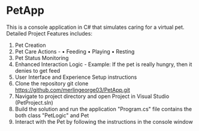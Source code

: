 # PetApp

This is a console application in C# that simulates caring for a virtual pet.
Detailed Project Features includes:
1. Pet Creation
2. Pet Care Actions -
   •	Feeding
   •	Playing
   •	Resting
3. Pet Status Monitoring
4. Enhanced Interaction Logic - Example: If the pet is really hungry, then it denies to get feed 
6. User Interface and Experience
   Setup instructions
1. Clone the repository
git clone https://github.com/merlingeorge03/PetApp.git
2. Navigate to project directory and open Project in Visual Studio (PetProject.sln)
3. Build the solution and run the application
"Program.cs" file contains the both class "PetLogic" and Pet
4.	Interact with the Pet by following the instructions in the console window

   

